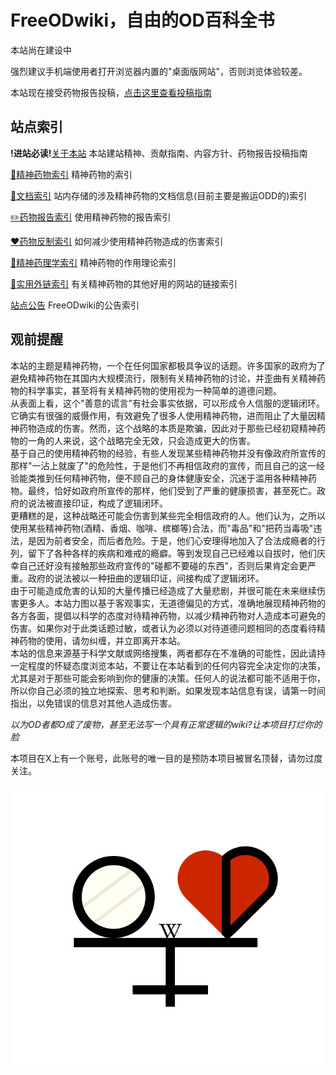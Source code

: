 
# FreeODwiki，自由的OD百科全书

本站尚在建设中

强烈建议手机端使用者打开浏览器内置的"桌面版网站"，否则浏览体验较差。

本站现在接受药物报告投稿，[点击这里查看投稿指南](./关于本站/药物报告投稿指南.md)

## 站点索引

**!进站必读!**[关于本站](./中心页/关于本站_中心页.md) 本站建站精神、贡献指南、内容方针、药物报告投稿指南

[💊精神药物索引](./中心页/精神活性物质_中心页.md) 精神药物的索引

[📁文档索引](./中心页/文档_中心页.md) 站内存储的涉及精神药物的文档信息(目前主要是搬运ODD的)索引

[✏️药物报告索引](./中心页/报告_中心页.md) 使用精神药物的报告索引

[❤️药物反制索引](./中心页/药物反制_中心页.md) 如何减少使用精神药物造成的伤害索引

[🧬精神药理学索引](./中心页/精神药理学_中心页.md) 精神药物的作用理论索引

[🔗实用外链索引](./中心页/外部链接_中心页.md) 有关精神药物的其他好用的网站的链接索引

[站点公告](./站点公告.md) FreeODwiki的公告索引

## 观前提醒
本站的主题是精神药物，一个在任何国家都极具争议的话题。许多国家的政府为了避免精神药物在其国内大规模流行，限制有关精神药物的讨论，并歪曲有关精神药物的科学事实，甚至将有关精神药物的使用视为一种简单的道德问题。<br>从表面上看，这个"善意的谎言"有社会事实依据，可以形成令人信服的逻辑闭环。它确实有很强的威慑作用，有效避免了很多人使用精神药物，进而阻止了大量因精神药物造成的伤害。然而，这个战略的本质是欺骗，因此对于那些已经初窥精神药物的一角的人来说，这个战略完全无效，只会造成更大的伤害。<br>基于自己的使用精神药物的经验，有些人发现某些精神药物并没有像政府所宣传的那样"一沾上就废了"的危险性，于是他们不再相信政府的宣传，而且自己的这一经验能类推到任何精神药物，便不顾自己的身体健康安全，沉迷于滥用各种精神药物。最终，恰好如政府所宣传的那样，他们受到了严重的健康损害，甚至死亡。政府的说法被直接印证，构成了逻辑闭环。<br>更糟糕的是，这种战略还可能会伤害到某些完全相信政府的人。他们认为，之所以使用某些精神药物(酒精、香烟、咖啡、槟榔等)合法，而"毒品"和"把药当毒吸"违法，是因为前者安全，而后者危险。于是，他们心安理得地加入了合法成瘾者的行列，留下了各种各样的疾病和难戒的瘾癖。等到发现自己已经难以自拔时，他们庆幸自己还好没有接触那些政府宣传的"碰都不要碰的东西"，否则后果肯定会更严重。政府的说法被以一种扭曲的逻辑印证，间接构成了逻辑闭环。<br>由于可能造成危害的认知的大量传播已经造成了大量悲剧，并很可能在未来继续伤害更多人。本站力图以基于客观事实，无道德偏见的方式，准确地展现精神药物的各方各面，提倡以科学的态度对待精神药物，以减少精神药物对人造成本可避免的伤害。如果你对于此类话题过敏，或者认为必须以对待道德问题相同的态度看待精神药物的使用，请勿纠缠，并立即离开本站。<br>本站的信息来源基于科学文献或网络搜集，两者都存在不准确的可能性，因此请持一定程度的怀疑态度浏览本站，不要让在本站看到的任何内容完全决定你的决策，尤其是对于那些可能会影响到你的健康的决策。任何人的说法都可能不适用于你，所以你自己必须的独立地探索、思考和判断。如果发现本站信息有误，请第一时间指出，以免错误的信息对其他人造成伤害。

*以为OD者都O成了废物，甚至无法写一个具有正常逻辑的wiki?让本项目打烂你的脸*


本项目在X上有一个账号，此账号的唯一目的是预防本项目被冒名顶替，请勿过度关注。

![FreeODwiki图标](./FreeODwiki.png)
